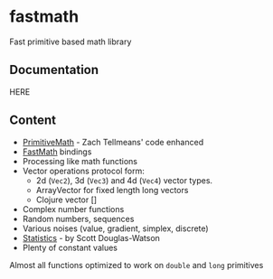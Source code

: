 # fastmath

Fast primitive based math library

## Documentation

HERE

## Content

* [PrimitiveMath](https://github.com/ztellman/primitive-math) - Zach Tellmeans' code enhanced
* [FastMath](https://github.com/jeffhain/jafama) bindings
* Processing like math functions
* Vector operations protocol form:
  * 2d (`Vec2`), 3d (`Vec3`) and 4d (`Vec4`) vector types.
  * ArrayVector for fixed length long vectors
  * Clojure vector []
* Complex number functions
* Random numbers, sequences
* Various noises (value, gradient, simplex, discrete)
* [Statistics](https://gist.github.com/scottdw/2960070) - by Scott Douglas-Watson
* Plenty of constant values

Almost all functions optimized to work on `double` and `long` primitives
